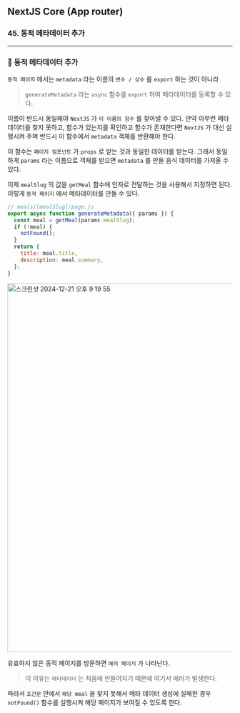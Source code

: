 ## NextJS Core (App router)

### 45. 동적 메타데이터 추가

---

### 📌 동적 메타데이터 추가

`동적 페이지` 에서는 `metadata` 라는 이름의 `변수 / 상수` 를 `export` 하는 것이 아니라

> `generateMetadata` 라는 `async` 함수를 `export` 하여 메타데이터를 등록할 수 있다.

이름이 반드시 동일해야 `NextJS` 가 `이 이름의 함수` 를 찾아낼 수 있다.
만약 아무런 메타데이터를 찾지 못하고, 함수가 있는지를 확인하고 함수가 존재한다면 `NextJS` 가 대신 실행시켜 주며 반드시 이 함수에서 `metadata` 객체를 반환해야 한다.

이 함수는 `페이지 컴포넌트` 가 `props` 로 받는 것과 동일한 데이터를 받는다.
그래서 동일하게 `params` 라는 이름으로 객체를 받으면 `metadata` 를 만들 음식 데이터를 가져올 수 있다.

이제 `mealSlug` 의 값을 `getMeal` 함수에 인자로 전달하는 것을 사용해서 지정하면 된다.
이렇게 `동적 페이지` 에서 메타데이터를 만들 수 있다.

```js
// meals/[mealSlug]/page.js
export async function generateMetadata({ params }) {
  const meal = getMeal(params.mealSlug);
  if (!meal) {
    notFound();
  }
  return {
    title: meal.title,
    description: meal.summary,
  };
}
```

<img width="826" alt="스크린샷 2024-12-21 오후 9 19 55" src="https://github.com/user-attachments/assets/b488ba8c-56d8-47d6-b049-60421b152c4c" />

유효하지 않은 동적 페이지를 방문하면 `에러 페이지` 가 나타난다.

> 이 이유는 `메타데이터` 는 처음에 만들어지기 때문에 여기서 에러가 발생한다.

따라서 `조건문` 안에서 `해당 meal` 을 찾지 못해서 메타 데이터 생성에 실패한 경우 `notFound()` 함수를 실행시켜 해당 페이지가 보여질 수 있도록 한다.
